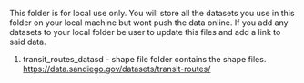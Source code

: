 This folder is for local use only. You will store all the datasets you use in this folder on your local machine but wont push the 
data online. If you add any datasets to your local folder be user to update this files and add a link to said data.


1. transit_routes_datasd -  shape file folder contains the shape files. https://data.sandiego.gov/datasets/transit-routes/
